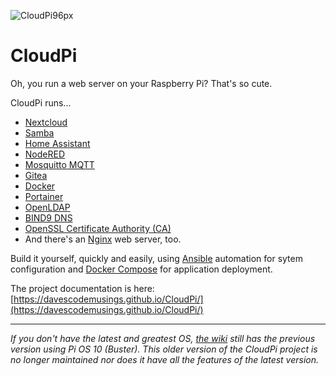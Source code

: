 ![CloudPi96px](https://user-images.githubusercontent.com/61114342/143794062-17bc25c9-b9d1-4450-a6e4-f67148be7a46.png)

# CloudPi
Oh, you run a web server on your Raspberry Pi? That's so cute.

CloudPi runs...
* [Nextcloud](https://nextcloud.com/)
* [Samba](https://www.samba.org/)
* [Home Assistant](https://www.home-assistant.io/)
* [NodeRED](https://nodered.org/)
* [Mosquitto MQTT](https://mosquitto.org/)
* [Gitea](https://gitea.com/)
* [Docker](https://github.com/docker/docker-ce)
* [Portainer](https://www.portainer.io/)
* [OpenLDAP](https://www.openldap.org/)
* [BIND9 DNS](https://www.isc.org/bind/)
* [OpenSSL Certificate Authority (CA)](https://www.openssl.org/)
* And there's an [Nginx](https://nginx.org/en/) web server, too.

Build it yourself, quickly and easily, using [Ansible](https://www.ansible.com/) automation for sytem configuration and [Docker Compose](https://docs.docker.com/compose/) for application deployment.

The project documentation is here: [https://davescodemusings.github.io/CloudPi/](https://davescodemusings.github.io/CloudPi/)

___

_If you don't have the latest and greatest OS, [the wiki](https://github.com/DavesCodeMusings/CloudPi/wiki) still has the previous version using Pi OS 10 (Buster). This older version of the CloudPi project is no longer maintained nor does it have all the features of the latest version._

